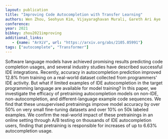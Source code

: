```yaml
---
layout: publication
title: "Improving Code Autocompletion with Transfer Learning"
authors: Wen Zhou, Seohyun Kim, Vijayaraghavan Murali, Gareth Ari Aye
conference:
year: 2021
bibkey: zhou2021improving
additional_links:
   - {name: "ArXiV", url: "https://arxiv.org/abs/2105.05991"}
tags: ["autocomplete", "Transformer"]
---
```

Software language models have achieved promising results predicting code completion usages, and several industry studies have described successful IDE integrations. Recently, accuracy in autocompletion prediction improved 12.8% from training on a real-world dataset collected from programmers' IDE activity. But what if limited examples of IDE autocompletion in the target programming language are available for model training? In this paper, we investigate the efficacy of pretraining autocompletion models on non-IDE, non-autocompletion, and different-language example code sequences. We find that these unsupervised pretrainings improve model accuracy by over 50% on very small fine-tuning datasets and over 10% on 50k labeled examples. We confirm the real-world impact of these pretrainings in an online setting through A/B testing on thousands of IDE autocompletion users, finding that pretraining is responsible for increases of up to 6.63% autocompletion usage. 
